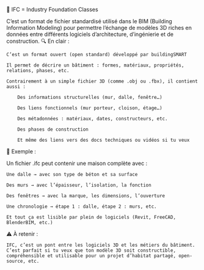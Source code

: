 🧱 IFC = Industry Foundation Classes

C’est un format de fichier standardisé utilisé dans le BIM (Building Information Modeling) pour permettre l’échange de modèles 3D riches en données entre différents logiciels d’architecture, d’ingénierie et de construction.
🔍 En clair :

    C’est un format ouvert (open standard) développé par buildingSMART

    Il permet de décrire un bâtiment : formes, matériaux, propriétés, relations, phases, etc.

    Contrairement à un simple fichier 3D (comme .obj ou .fbx), il contient aussi :

        Des informations structurelles (mur, dalle, fenêtre…)

        Des liens fonctionnels (mur porteur, cloison, étage…)

        Des métadonnées : matériaux, dates, constructeurs, etc.

        Des phases de construction

        Et même des liens vers des docs techniques ou vidéos si tu veux

📁 Exemple :

Un fichier .ifc peut contenir une maison complète avec :

    Une dalle → avec son type de béton et sa surface

    Des murs → avec l’épaisseur, l’isolation, la fonction

    Des fenêtres → avec la marque, les dimensions, l’ouverture

    Une chronologie → étape 1 : dalle, étape 2 : murs, etc.

    Et tout ça est lisible par plein de logiciels (Revit, FreeCAD, BlenderBIM, etc.)

⚠️ À retenir :

    IFC, c’est un pont entre les logiciels 3D et les métiers du bâtiment.
    C’est parfait si tu veux que ton modèle 3D soit constructible, compréhensible et utilisable pour un projet d’habitat partagé, open-source, etc.